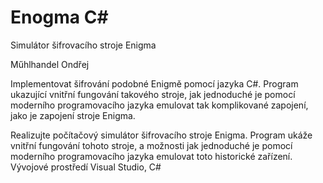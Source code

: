 # Enogma C#

Simulátor šifrovacího stroje Enigma

Műhlhandel Ondřej

Implementovat šifrování podobné Enigmě pomocí jazyka C#. Program ukazující vnitřní fungování takového stroje, jak jednoduché je pomocí moderního programovacího jazyka emulovat tak komplikované zapojení, jako je zapojení stroje Enigma.

Realizujte počítačový simulátor šifrovacího stroje Enigma. Program ukáže vnitřní fungování tohoto stroje, a možnosti jak jednoduché je pomocí moderního programovacího jazyka emulovat toto historické zařízení. Vývojové prostředí Visual Studio, C#


